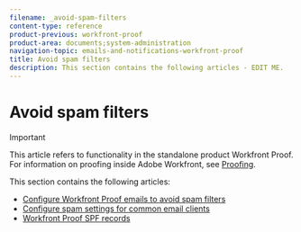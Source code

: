 ```yaml
---
filename: _avoid-spam-filters
content-type: reference
product-previous: workfront-proof
product-area: documents;system-administration
navigation-topic: emails-and-notifications-workfront-proof
title: Avoid spam filters
description: This section contains the following articles - EDIT ME.
---
```


# Avoid spam filters

>[!IMPORTANT]
>
>This article refers to functionality in the standalone product Workfront Proof. For information on proofing inside Adobe Workfront, see [Proofing](../../../review-and-approve-work/proofing/proofing.md).

This section contains the following articles:

* [Configure Workfront Proof emails to avoid spam filters](../../../workfront-proof/wp-emailsntfctns/avoiding-spam-filters/configure-wp-emails-avoid-spam-filters.md) 
* [Configure spam settings for common email clients](../../../workfront-proof/wp-emailsntfctns/avoiding-spam-filters/configure-spam-settings-clients.md) 
* [Workfront Proof SPF records](../../../workfront-proof/wp-emailsntfctns/avoiding-spam-filters/wp-spf-records.md)

